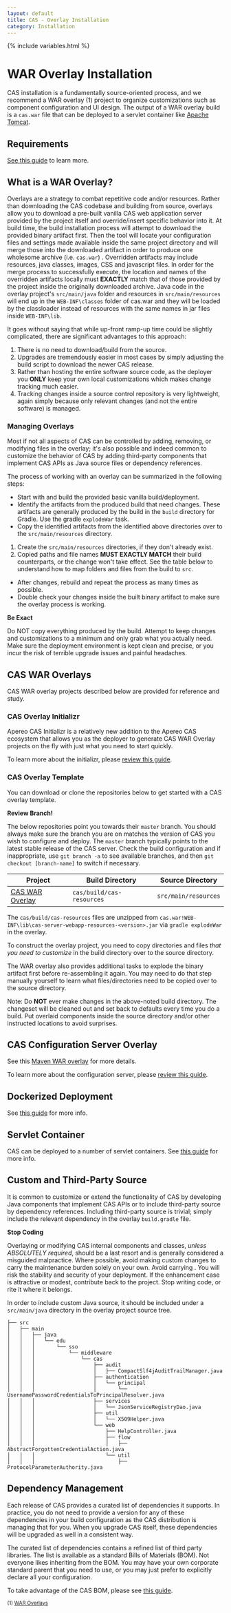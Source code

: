 ```yaml
---
layout: default
title: CAS - Overlay Installation
category: Installation
---
```

{% include variables.html %}


# WAR Overlay Installation

CAS installation is a fundamentally source-oriented process, and we recommend a WAR overlay (1) 
project to organize customizations such as component configuration and UI design.
The output of a WAR overlay build is a `cas.war` file that can be deployed 
to a servlet container like [Apache Tomcat](Configuring-Servlet-Container.html).

## Requirements

[See this guide](../planning/Installation-Requirements.html) to learn more.

## What is a WAR Overlay?

Overlays are a strategy to combat repetitive code and/or resources. Rather than downloading the CAS codebase and building from source,
overlays allow you to download a pre-built vanilla CAS web application server provided by the project itself and override/insert specific behavior into it. At build time, the build installation process will attempt to download the provided 
binary artifact first. Then the tool will locate your configuration files and settings made available 
inside the same project directory and will merge those into the downloaded artifact in order to produce
one wholesome archive (i.e. `cas.war`) . Overridden artifacts may include 
resources, java classes, images, CSS and javascript files. In order for the merge
process to successfully execute, the location and names of the overridden artifacts 
locally must **EXACTLY** match that of those provided by the project
inside the originally downloaded archive. Java code in the overlay project's `src/main/java` 
folder and resources in `src/main/resources` will end up in the `WEB-INF\classes` 
folder of cas.war and they will be loaded by the classloader instead of resources with the same names in jar files inside `WEB-INF\lib`.  

It goes without saying that while up-front ramp-up time could be slightly complicated, there are significant advantages to this approach:

1. There is no need to download/build from the source.
2. Upgrades are tremendously easier in most cases by simply adjusting the build script to download the newer CAS release.
3. Rather than hosting the entire software source code, as the deployer you **ONLY** keep your own local customizations which makes change tracking much easier.
4. Tracking changes inside a source control repository is very lightweight, again simply because only relevant changes (and not the entire software) is managed.

### Managing Overlays

Most if not all aspects of CAS can be controlled by adding, removing, or modifying files in the overlay; it's also possible and indeed common to customize the behavior of
CAS by adding third-party components that implement CAS APIs as Java source files or dependency references.

The process of working with an overlay can be summarized in the following steps:

- Start with and build the provided basic vanilla build/deployment.
- Identify the artifacts from the produced build that need changes. These artifacts are generally produced by the build in the `build` directory for Gradle. Use the gradle `explodeWar` task.
- Copy the identified artifacts from the identified above directories over to the `src/main/resources` directory.
1. Create the `src/main/resources` directories, if they don't already exist.
2. Copied paths and file names **MUST EXACTLY MATCH** their build counterparts, or the change won't take effect. See the table below to understand how to map folders and files from the build to `src`.
- After changes, rebuild and repeat the process as many times as possible.
- Double check your changes inside the built binary artifact to make sure the overlay process is working.

<div class="alert alert-warning"><strong>Be Exact</strong><p>Do NOT copy everything produced by the build. Attempt to keep changes and customizations to a 
minimum and only grab what you actually need. Make sure the deployment environment is kept clean and precise, or you incur the risk of terrible upgrade issues and painful headaches.</p></div>

## CAS WAR Overlays

CAS WAR overlay projects described below are provided for reference and study.

### CAS Overlay Initializr

Apereo CAS Initializr is a relatively new addition to the Apereo CAS ecosystem that allows you 
as the deployer to generate CAS WAR Overlay projects on the fly with just what you need to start quickly.

To learn more about the initializr, please [review this guide](WAR-Overlay-Initializr.html).

### CAS Overlay Template
                 
You can download or clone the repositories below to get started with a CAS overlay template.

<div class="alert alert-info"><strong>Review Branch!</strong><p>The below repositories point you towards their <code>master</code> branch.
You should always make sure the branch you are on matches the version of CAS you wish to configure and deploy. The <code>master</code>
branch typically points to the latest stable release of the CAS server. Check the build configuration and if inappropriate,
use <code>git branch -a</code> to see available branches, and then <code>git checkout [branch-name]</code> to switch if necessary.</p></div>

| Project                                                           | Build Directory                               | Source Directory
|-------------------------------------------------------------------|-----------------------------------------------|-----------------------
| [CAS WAR Overlay](https://github.com/apereo/cas-overlay-template) | `cas/build/cas-resources`     | `src/main/resources`

The `cas/build/cas-resources` files are unzipped 
from `cas.war!WEB-INF\lib\cas-server-webapp-resources-<version>.jar` via `gradle explodeWar` in the overlay. 

To construct the overlay project, you need to copy directories and 
files *that you need to customize* in the build directory over to the source directory.

The WAR overlay also provides additional tasks to explode the binary artifact first before re-assembling it again.
You may need to do that step manually yourself to learn what files/directories need to be copied over to the source directory.

Note: Do **NOT** ever make changes in the above-noted build directory. The changeset will be cleaned out and 
set back to defaults every time you do a build. Put overlaid components inside the source directory
and/or other instructed locations to avoid surprises.

## CAS Configuration Server Overlay

See this [Maven WAR overlay](https://github.com/apereo/cas-configserver-overlay) for more details.

To learn more about the configuration server, please [review this guide](../configuration/Configuration-Server-Management.html).

## Dockerized Deployment

See [this guide](Docker-Installation.html) for more info.

## Servlet Container

CAS can be deployed to a number of servlet containers. See [this guide](Configuring-Servlet-Container.html) for more info.

## Custom and Third-Party Source

It is common to customize or extend the functionality of CAS by developing Java components that implement CAS APIs or
to include third-party source by dependency references. Including third-party source is trivial; simply include
the relevant dependency in the overlay `build.gradle` file. 

<div class="alert alert-warning"><strong>Stop Coding</strong><p>
Overlaying or modifying CAS internal components and classes, <i>unless ABSOLUTELY required</i>, should be a last resort and is generally 
considered a misguided malpractice. Where possible, avoid making custom changes to carry the maintenance burden solely on your own. 
Avoid carrying . You will risk the stability and security of your deployment. If the enhancement 
case is attractive or modest, contribute back to the project. Stop writing code, or rite it where it belongs.
</p></div>

In order to include custom Java source, it should 
be included under a `src/main/java` directory in the overlay project source tree.

    ├── src
    │   ├── main
    │   │   ├── java
    │   │   │   └── edu
    │   │   │       └── sso
    │   │   │           └── middleware
    │   │   │               └── cas
    │   │   │                   ├── audit
    │   │   │                   │   ├── CompactSlf4jAuditTrailManager.java
    │   │   │                   ├── authentication
    │   │   │                   │   └── principal
    │   │   │                   │       └── UsernamePasswordCredentialsToPrincipalResolver.java
    │   │   │                   ├── services
    │   │   │                   │   └── JsonServiceRegistryDao.java
    │   │   │                   ├── util
    │   │   │                   │   └── X509Helper.java
    │   │   │                   └── web
    │   │   │                       ├── HelpController.java
    │   │   │                       ├── flow
    │   │   │                       │   ├── AbstractForgottenCredentialAction.java
    │   │   │                       └── util
    │   │   │                           ├── ProtocolParameterAuthority.java

## Dependency Management

Each release of CAS provides a curated list of dependencies it supports. In practice, you do not need to provide a version for any of
these dependencies in your build configuration as the CAS distribution is managing that for you. When you upgrade CAS itself, these dependencies will be upgraded as well in a consistent way.

The curated list of dependencies contains a refined list of third party libraries. The list is 
available as a standard Bills of Materials (BOM). Not everyone likes inheriting from the BOM.
You may have your own corporate standard parent that you need to use, or you may just prefer to explicitly declare all your configuration.

To take advantage of the CAS BOM, please see [this guide](BOM-Dependency-Management.html).

<sub>(1) [WAR Overlays](http://maven.apache.org/plugins/maven-war-plugin/overlays.html)</sub>
